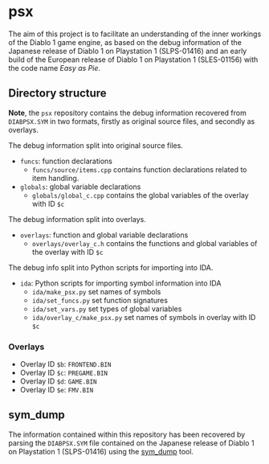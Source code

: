 # psx

The aim of this project is to facilitate an understanding of the inner workings of the Diablo 1 game engine, as based on the debug information of the Japanese release of Diablo 1 on Playstation 1 (SLPS-01416) and an early build of the European release of Diablo 1 on Playstation 1 (SLES-01156) with the code name *Easy as Pie*.

## Directory structure

**Note**, the `psx` repository contains the debug information recovered from `DIABPSX.SYM` in two formats, firstly as original source files, and secondly as overlays.

The debug information split into original source files.

* `funcs`: function declarations
	- `funcs/source/items.cpp` contains function declarations related to item handling.
* `globals`: global variable declarations
	- `globals/global_c.cpp` contains the global variables of the overlay with ID `$c`

The debug information split into overlays.

* `overlays`: function and global variable declarations
	- 	`overlays/overlay_c.h` contains the functions and global variables of the overlay with ID `$c`

The debug info split into Python scripts for importing into IDA.

* `ida`: Python scripts for importing symbol information into IDA
	- `ida/make_psx.py` set names of symbols
	- `ida/set_funcs.py` set function signatures
	- `ida/set_vars.py` set types of global variables
	- `ida/overlay_c/make_psx.py` set names of symbols in overlay with ID `$c`

### Overlays

* Overlay ID `$b`: `FRONTEND.BIN`
* Overlay ID `$c`: `PREGAME.BIN`
* Overlay ID `$d`: `GAME.BIN`
* Overlay ID `$e`: `FMV.BIN`

## sym_dump

The information contained within this repository has been recovered by parsing the `DIABPSX.SYM` file contained on the Japanese release of Diablo 1 on Playstation 1 (SLPS-01416) using the [sym_dump](https://github.com/sanctuary/sym) tool.
